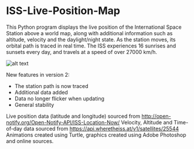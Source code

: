 # ISS-Live-Position-Map

This Python program displays the live position of the International Space Station above a world map, along with additional information such as altitude, velocity and the daylight/night state. As the station moves, its orbital path is traced in real time. The ISS experiences 16 sunrises and sunsets every day, and travels at a speed of over 27000 km/h.

![alt text](https://i.imgur.com/tjmYIMy.png)

New features in version 2:
- The station path is now traced
- Additional data added
- Data no longer flicker when updating
- General stability

Live position data (latitude and longitude) sourced from http://open-notify.org/Open-Notify-API/ISS-Location-Now/
Velocity, Altitude and Time-of-day data sourced from https://api.wheretheiss.at/v1/satellites/25544
Animations created using Turtle, graphics created using Adobe Photoshop and online sources.
